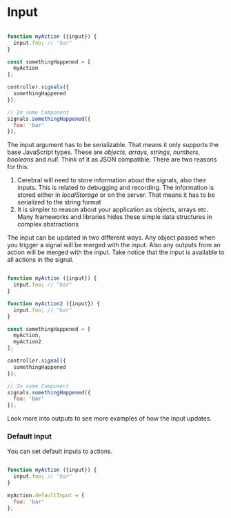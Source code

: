 # Input

```javascript

function myAction ({input}) {
  input.foo; // "bar"
}

const somethingHappened = [
  myAction
];

controller.signals({
  somethingHappened
});

// In some Component
signals.somethingHappened({
  foo: 'bar'
});
```

The input argument has to be serializable. That means it only supports the base JavaScript types. These are *objects*, *arrays*, *strings*, *numbers*, *booleans* and *null*. Think of it as JSON compatible. There are two reasons for this:

1. Cerebral will need to store information about the signals, also their inputs. This is related to debugging and recording. The information is stored either in *localStorage* or on the server. That means it has to be serialized to the string format
2. It is simpler to reason about your application as objects, arrays etc. Many frameworks and libraries hides these simple data structures in complex abstractions

The input can be updated in two different ways. Any object passed when you trigger a signal will be merged with the input. Also any outputs from an action will be merged with the input. Take notice that the input is available to all actions in the signal.

```javascript

function myAction ({input}) {
  input.foo; // "bar"
}

function myAction2 ({input}) {
  input.foo; // "bar"
}

const somethingHappened = [
  myAction,
  myAction2
];

controller.signal({
  somethingHappened
});

// In some Component
signals.somethingHappened({
  foo: 'bar'
});
```

Look more into outputs to see more examples of how the input updates.

### Default input
You can set default inputs to actions.

```javascript

function myAction ({input}) {
  input.foo; // "bar"
}

myAction.defaultInput = {
  foo: 'bar'
};
```
